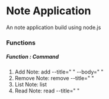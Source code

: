 <h1>Note Application</h1>
<p>An note application build using node.js</p>
<h3>Functions</h3>
<h5>Function : Command</h5>
<ol>
  <li>Add Note: add --title=" " --body=" "</li>
  <li>Remove Note: remove --title=" "</li>
  <li>List Note: list</li>
  <li>Read Note: read --title=" "</li>
</ol>
